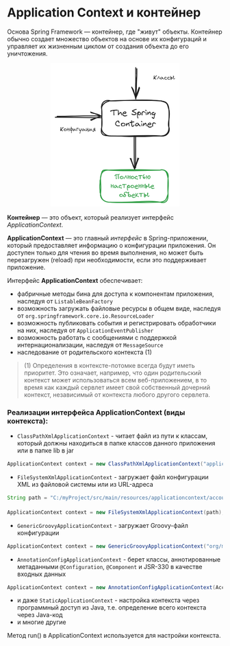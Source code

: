 # Application Context и контейнер

Основа Spring Framework — контейнер, где "живут" объекты.
Контейнер обычно создает множество объектов на основе их конфигураций и управляет их жизненным циклом от создания объекта до его уничтожения.

<div style="text-align:center">
<img src="./images/SpringContainerBasic.png" width="300" height="auto">
</div>

**Контейнер** — это объект, который реализует интерфейс *ApplicationContext*.

**ApplicationContext** — это главный *интерфейс* в Spring-приложении, который предоставляет информацию о конфигурации приложения. Он доступен только для чтения во время выполнения, но может быть перезагружен (reload) при необходимости, если это поддерживает приложение.

Интерфейс **ApplicationContext** обеспечивает:
* фабричные методы бина для доступа к компонентам приложения, наследуя от `ListableBeanFactory`
* возможность загружать файловые ресурсы в общем виде, наследуя от `org.springframework.core.io.ResourceLoader`
* возможность публиковать события и регистрировать обработчики на них, наследуя от `ApplicationEventPublisher`
* возможность работать с сообщениями с поддержкой интернационализации, наследуя от `MessageSource`
* наследование от родительского контекста (1)

> (1) Определения в контексте-потомке всегда будут иметь приоритет. Это означает, например, что один родительский контекст может использоваться всем веб-приложением, в то время как каждый сервлет имеет свой собственный дочерний контекст, независимый от контекста любого другого сервлета.

### Реализации интерфейса ApplicationContext (виды контекста):
* `ClassPathXmlApplicationContext` - читает файл из пути к классам, который должны находиться в папке классов данного приложения или в папке lib в jar
```Java
ApplicationContext context = new ClassPathXmlApplicationContext("applicationcontext/account-bean-config.xml");
```
* `FileSystemXmlApplicationContext` - загружает файл конфигурации XML из файловой системы или из URL-адреса
```Java
String path = "C:/myProject/src/main/resources/applicationcontext/account-bean-config.xml";

ApplicationContext context = new FileSystemXmlApplicationContext(path);
```
* `GenericGroovyApplicationContext` - загружает Groovy-файл конфигурации
```Java
ApplicationContext context = new GenericGroovyApplicationContext("org/myapp/applicationContext.groovy");
```
* `AnnotationConfigApplicationContext` - берет классы, аннотированные метаданными `@Configuration`, `@Component` и JSR-330 в качестве входных данных
```Java
ApplicationContext context = new AnnotationConfigApplicationContext(AccountConfig.class);
```
* и даже `StaticApplicationContext` - настройка контекста через программный доступ из Java, т.е. определение всего контекста через Java-код
* и многие другие


Метод run() в ApplicationContext используется для настройки контекста. 